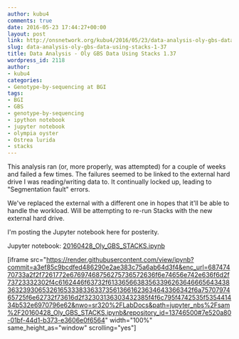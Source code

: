 ```yaml
---
author: kubu4
comments: true
date: 2016-05-23 17:44:27+00:00
layout: post
link: http://onsnetwork.org/kubu4/2016/05/23/data-analysis-oly-gbs-data-using-stacks-1-37/
slug: data-analysis-oly-gbs-data-using-stacks-1-37
title: Data Analysis - Oly GBS Data Using Stacks 1.37
wordpress_id: 2118
author:
- kubu4
categories:
- Genotype-by-sequencing at BGI
tags:
- BGI
- GBS
- genotype-by-sequencing
- ipython notebook
- jupyter notebook
- olympia oyster
- Ostrea lurida
- stacks
---
```


This analysis ran (or, more properly, was attempted) for a couple of weeks and failed a few times. The failures seemed to be linked to the external hard drive I was reading/writing data to. It continually locked up, leading to "Segmentation fault" errors.

We've replaced the external with a different one in hopes that it'll be able to handle the workload. Will be attempting to re-run Stacks with the new external hard drive.

I'm posting the Jupyter notebook here for posterity.

Jupyter notebook: [20160428_Oly_GBS_STACKS.ipynb](https://github.com/sr320/LabDocs/blob/master/jupyter_nbs/sam/20160428_Oly_GBS_STACKS.ipynb)

[iframe src="https://render.githubusercontent.com/view/ipynb?commit=a3ef85c9bcdfed486290e2ae383c75a6ab64d3f4&enc_url=68747470733a2f2f7261772e67697468756275736572636f6e74656e742e636f6d2f73723332302f4c6162446f63732f613365663835633962636466656434383632393065326165333833633735613661623634643366342f6a7570797465725f6e62732f73616d2f32303136303432385f4f6c795f4742535f535441434b532e6970796e62&nwo=sr320%2FLabDocs&path=jupyter_nbs%2Fsam%2F20160428_Oly_GBS_STACKS.ipynb&repository_id=13746500#7e520a80-01bf-44d1-b373-e3606e0f6564" width="100%" same_height_as="window" scrolling="yes"]
